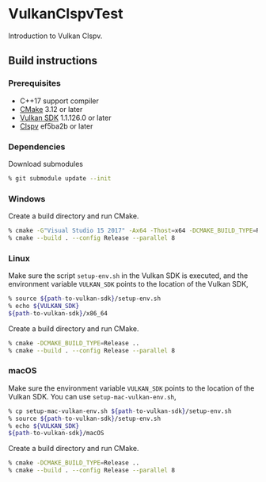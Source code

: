 # VulkanClspvTest #

Introduction to Vulkan Clspv.

## Build instructions ##

### Prerequisites ###

* C++17 support compiler
* [CMake](https://cmake.org/download/) 3.12 or later
* [Vulkan SDK](https://vulkan.lunarg.com/sdk/home) 1.1.126.0 or later
* [Clspv](https://github.com/google/clspv) ef5ba2b or later

### Dependencies ###

Download submodules

```sh
% git submodule update --init
```

### Windows ###

Create a build directory and run CMake.

```sh
% cmake -G"Visual Studio 15 2017" -Ax64 -Thost=x64 -DCMAKE_BUILD_TYPE=Release ..
% cmake --build . --config Release --parallel 8
```

### Linux ###

Make sure the script `setup-env.sh` in the Vulkan SDK is executed,
and the environment variable `VULKAN_SDK` points to the location of the Vulkan SDK,
```sh
% source ${path-to-vulkan-sdk}/setup-env.sh
% echo ${VULKAN_SDK}
${path-to-vulkan-sdk}/x86_64
```

Create a build directory and run CMake.

```sh
% cmake -DCMAKE_BUILD_TYPE=Release ..
% cmake --build . --config Release --parallel 8
```

### macOS ###

Make sure the environment variable `VULKAN_SDK` points to the location of the Vulkan SDK.
You can use `setup-mac-vulkan-env.sh`,

```sh
% cp setup-mac-vulkan-env.sh ${path-to-vulkan-sdk}/setup-env.sh
% source ${path-to-vulkan-sdk}/setup-env.sh
% echo ${VULKAN_SDK}
${path-to-vulkan-sdk}/macOS
```

Create a build directory and run CMake.

```sh
% cmake -DCMAKE_BUILD_TYPE=Release ..
% cmake --build . --config Release --parallel 8
```
